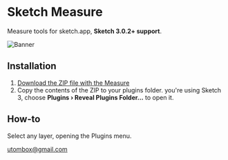 # Sketch Measure

Measure tools for sketch.app, **Sketch 3.0.2+ support**. 

![Banner](http://cl.ly/image/1p3r0C1y2k40/banner@2x.png)

## Installation

1. [Download the ZIP file with the Measure](https://github.com/utom/sketch-measure/archive/master.zip)
2. Copy the contents of the ZIP to your plugins folder. you're using Sketch 3, choose **Plugins › Reveal Plugins Folder…** to open it.

## How-to

Select any layer, opening the Plugins menu.



utombox@gmail.com
